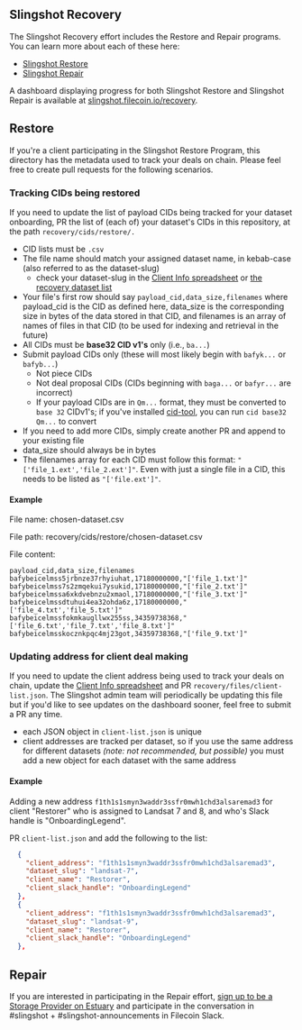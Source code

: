 ## Slingshot Recovery
The Slingshot Recovery effort includes the Restore and Repair programs. You can learn more about each of these here:
- [Slingshot Restore](https://docs.google.com/document/d/1sGLkw321Fl09jvAr80kFY2FcQWa1H-dYpowXFRWo-OM/edit?usp=sharing)
- [Slingshot Repair](https://docs.google.com/document/d/1ZH4URWaNYtlddZwZMyqcSnc3GRsR3zCqnW0RfkkNlr8/edit?usp=sharing)

A dashboard displaying progress for both Slingshot Restore and Slingshot Repair is available at [slingshot.filecoin.io/recovery](https://slingshot.filecoin.io/recovery).

## Restore
If you're a client participating in the Slingshot Restore Program, this directory has the metadata used to track your deals on chain. Please feel free to create pull requests for the following scenarios.

### Tracking CIDs being restored
If you need to update the list of payload CIDs being tracked for your dataset onboarding, PR the list of (each of) your dataset's CIDs in this repository, at the path `recovery/cids/restore/.` 

- CID lists must be `.csv`
- The file name should match your assigned dataset name, in kebab-case (also referred to as the dataset-slug)
  - check your dataset-slug in the [Client Info spreadsheet](https://docs.google.com/spreadsheets/d/1LWVndxGyegTdz5cPU86UZ5Y9vqN2n-VlK1kC0OeJHC8/edit?usp=sharing) or  [the recovery dataset list](https://github.com/filecoin-project/slingshot/blob/master/recovery/files/dataset-list.json)
- Your file's first row should say `payload_cid,data_size,filenames` where payload_cid is the CID as defined here, data_size is the corresponding size in bytes of the data stored in that CID, and filenames is an array of names of files in that CID (to be used for indexing and retrieval in the future)
- All CIDs must be **base32 CID v1's** only (i.e., `ba...`)
- Submit payload CIDs only (these will most likely begin with `bafyk...` or `bafyb...`)
  - Not piece CIDs
  - Not deal proposal CIDs (CIDs beginning with `baga...` or `bafyr...` are incorrect)
  - If your payload CIDs are in `Qm...` format, they must be converted to `base 32` CIDv1's; if you've installed [cid-tool](https://www.npmjs.com/package/cid-tool), you can run `cid base32 Qm...` to convert
- If you need to add more CIDs, simply create another PR and append to your existing file
- data_size should always be in bytes
- The filenames array for each CID must follow this format: `"['file_1.ext','file_2.ext']"`. Even with just a single file in a CID, this needs to be listed as `"['file.ext']"`.

#### Example
File name: chosen-dataset.csv

File path: recovery/cids/restore/chosen-dataset.csv

File content: 
```
payload_cid,data_size,filenames
bafybeicelmss5jrbnze37rhyiuhat,17180000000,"['file_1.txt']"
bafybeicelmss7s2zmqekui7ysukid,17180000000,"['file_2.txt']"
bafybeicelmssa6xkdvebnzu2xmaol,17180000000,"['file_3.txt']"
bafybeicelmssdtuhui4ea32ohda6z,17180000000,"['file_4.txt','file_5.txt']"
bafybeicelmssfokmkaugllwx255ss,34359738368,"['file_6.txt','file_7.txt','file_8.txt']"
bafybeicelmsskocznkpqc4mj23got,34359738368,"['file_9.txt']"
```


### Updating address for client deal making
If you need to update the client address being used to track your deals on chain, update the [Client Info spreadsheet](https://docs.google.com/spreadsheets/d/1LWVndxGyegTdz5cPU86UZ5Y9vqN2n-VlK1kC0OeJHC8/edit?usp=sharing) and PR `recovery/files/client-list.json`. The Slingshot admin team will periodically be updating this file but if you'd like to see updates on the dashboard sooner, feel free to submit a PR any time.

- each JSON object in `client-list.json` is unique
- client addresses are tracked per dataset, so if you use the same address for different datasets _(note: not recommended, but possible)_ you must add a new object for each dataset with the same address

#### Example

Adding a new address `f1th1s1smyn3waddr3ssfr0mwh1chd3alsaremad3` for client "Restorer" who is assigned to Landsat 7 and 8, and who's Slack handle is "OnboardingLegend". 

PR `client-list.json` and add the following to the list:


```json
  {
    "client_address": "f1th1s1smyn3waddr3ssfr0mwh1chd3alsaremad3",
    "dataset_slug": "landsat-7",
    "client_name": "Restorer",
    "client_slack_handle": "OnboardingLegend"
  },
  {
    "client_address": "f1th1s1smyn3waddr3ssfr0mwh1chd3alsaremad3",
    "dataset_slug": "landsat-9",
    "client_name": "Restorer",
    "client_slack_handle": "OnboardingLegend"
  },

```

## Repair

If you are interested in participating in the Repair effort, [sign up to be a Storage Provider on Estuary](https://docs.estuary.tech/get-invite-key) and participate in the conversation in #slingshot + #slingshot-announcements in Filecoin Slack.
